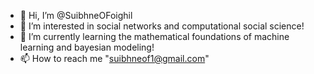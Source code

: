 - 👋 Hi, I’m @SuibhneOFoighil
- 👀 I’m interested in social networks and computational social science!
- 🌱 I’m currently learning the mathematical foundations of machine learning and bayesian modeling!
- 📫 How to reach me "suibhneof1@gmail.com"

<!---
SuibhneOFoighil/SuibhneOFoighil is a ✨ special ✨ repository because its `README.md` (this file) appears on your GitHub profile.
You can click the Preview link to take a look at your changes.
--->
